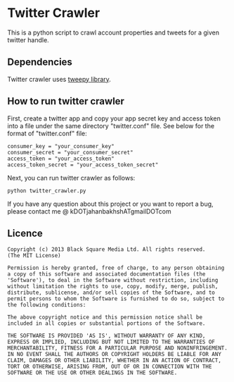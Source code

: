 Twitter Crawler
===============
<p>This is a python script to crawl account properties and tweets for a given twitter handle.</p>

## Dependencies

Twitter crawler uses <a href="https://github.com/tweepy/tweepy">tweepy library</a>. 

## How to run twitter crawler

First, create a twitter app and copy your app secret key and access token into a file under the same directory "twitter.conf" file. See below for the format of "twitter.conf" file:

	consumer_key = "your_consumer_key"
	consumer_secret = "your_consumer_secret"
	access_token = "your_access_token"
	access_token_secret = "your_access_token_secret"

Next, you can run twitter crawler as follows:

	python twitter_crawler.py

<p>
If you have any question about this project or you want to report a bug, please contact me @ kDOTjahanbakhshATgmailDOTcom
</p>

## Licence

    Copyright (c) 2013 Black Square Media Ltd. All rights reserved.
    (The MIT License)

    Permission is hereby granted, free of charge, to any person obtaining
    a copy of this software and associated documentation files (the
    'Software'), to deal in the Software without restriction, including
    without limitation the rights to use, copy, modify, merge, publish,
    distribute, sublicense, and/or sell copies of the Software, and to
    permit persons to whom the Software is furnished to do so, subject to
    the following conditions:

    The above copyright notice and this permission notice shall be
    included in all copies or substantial portions of the Software.

    THE SOFTWARE IS PROVIDED 'AS IS', WITHOUT WARRANTY OF ANY KIND,
    EXPRESS OR IMPLIED, INCLUDING BUT NOT LIMITED TO THE WARRANTIES OF
    MERCHANTABILITY, FITNESS FOR A PARTICULAR PURPOSE AND NONINFRINGEMENT.
    IN NO EVENT SHALL THE AUTHORS OR COPYRIGHT HOLDERS BE LIABLE FOR ANY
    CLAIM, DAMAGES OR OTHER LIABILITY, WHETHER IN AN ACTION OF CONTRACT,
    TORT OR OTHERWISE, ARISING FROM, OUT OF OR IN CONNECTION WITH THE
    SOFTWARE OR THE USE OR OTHER DEALINGS IN THE SOFTWARE.
